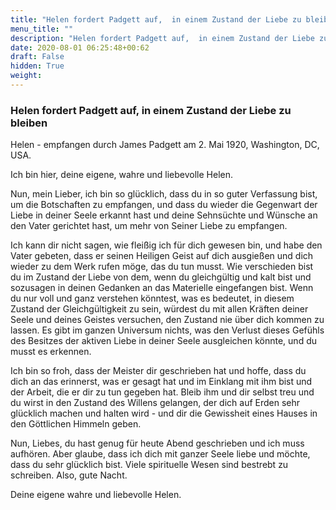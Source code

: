 ```yaml
---
title: "Helen fordert Padgett auf,  in einem Zustand der Liebe zu bleiben"
menu_title: ""
description: "Helen fordert Padgett auf,  in einem Zustand der Liebe zu bleiben"
date: 2020-08-01 06:25:48+00:62
draft: False
hidden: True
weight:
---
```

### Helen fordert Padgett auf,  in einem Zustand der Liebe zu bleiben

Helen - empfangen durch James Padgett am 2. Mai 1920, Washington, DC, USA.

Ich bin hier, deine eigene, wahre und liebevolle Helen.

Nun, mein Lieber, ich bin so glücklich, dass du in so guter Verfassung bist, um die Botschaften zu empfangen, und dass du wieder die Gegenwart der Liebe in deiner Seele erkannt hast und deine Sehnsüchte und Wünsche an den Vater gerichtet hast, um mehr von Seiner Liebe zu empfangen.

Ich kann dir nicht sagen, wie fleißig ich für dich gewesen bin, und habe den Vater gebeten, dass er seinen Heiligen Geist auf dich ausgießen und dich wieder zu dem Werk rufen möge, das du tun musst. Wie verschieden bist du im Zustand der Liebe von dem,  wenn du gleichgültig und kalt bist und sozusagen in deinen Gedanken an das Materielle eingefangen bist. Wenn du nur voll und ganz verstehen könntest, was es bedeutet, in diesem Zustand der Gleichgültigkeit zu sein, würdest du mit allen Kräften deiner Seele und deines Geistes versuchen, den Zustand nie über dich kommen zu lassen. Es gibt im ganzen Universum nichts, was den Verlust dieses Gefühls des Besitzes der aktiven Liebe in deiner Seele ausgleichen könnte, und du musst es erkennen.

Ich bin so froh, dass der Meister dir geschrieben hat und hoffe, dass du dich an das erinnerst, was er gesagt hat und im Einklang mit ihm bist und der Arbeit, die er dir zu tun gegeben hat. Bleib ihm und dir selbst treu und du wirst in den Zustand des Willens gelangen, der dich auf Erden sehr glücklich machen und halten wird - und dir die Gewissheit eines Hauses in den Göttlichen Himmeln  geben.

Nun, Liebes, du hast genug für heute Abend geschrieben und ich muss aufhören. Aber glaube, dass ich dich mit ganzer Seele liebe und möchte, dass du sehr glücklich bist. Viele spirituelle Wesen sind bestrebt zu schreiben. Also, gute Nacht.

Deine eigene wahre und liebevolle Helen.
